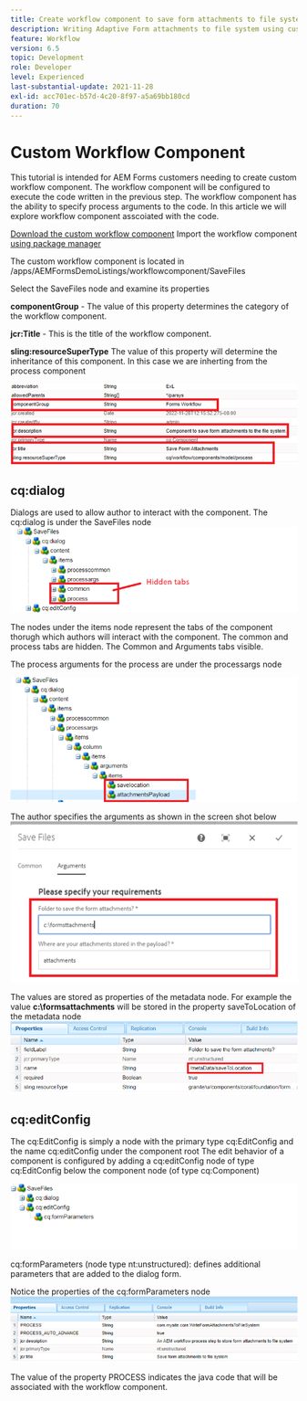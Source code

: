 ```yaml
---
title: Create workflow component to save form attachments to file system
description: Writing Adaptive Form attachments to file system using custom workflow component
feature: Workflow
version: 6.5
topic: Development
role: Developer
level: Experienced
last-substantial-update: 2021-11-28
exl-id: acc701ec-b57d-4c20-8f97-a5a69bb180cd
duration: 70
---
```

# Custom Workflow Component

This tutorial is intended for AEM Forms customers needing to create custom workflow component. The workflow component will be configured to execute the code written in the previous step. The workflow component has the ability to specify process arguments to the code. In this article we will explore workflow component asscoiated with the code.


[Download the custom workflow component](assets/saveFiles.zip)
Import the workflow component [using package manager](http://localhost:4502/crx/packmgr/index.jsp)

The custom workflow component is located in /apps/AEMFormsDemoListings/workflowcomponent/SaveFiles

Select the SaveFiles node and examine its properties

**componentGroup** - The value of this property determines the category of the workflow component.

**jcr:Title** - This is the title of the workflow component.

**sling:resourceSuperType** The value of this property will determine the inheritance of this component. In this case we are inherting from the process component


![component-properties](assets/component-properties1.png)

## cq:dialog

Dialogs are used to allow author to interact with the component. The cq:dialog is under the SaveFiles node
![cq-dialog](assets/cq-dialog.png)

The nodes under the items node represent the tabs of the component thorugh which authors will interact with the component. The common and process tabs are hidden. The Common and Arguments tabs visible.

The process arguments for the process are under the processargs node

![process-args](assets/process-arguments.png)

The author specifies the arguments as shown in the screen shot below
![workflow-component](assets/custom-workflow-component.png)

The values are stored as properties of the metadata node. For example the value **c:\formsattachments** will be stored in the property saveToLocation of the metadata node
![save-location](assets/save-to-location.png)

## cq:editConfig

The cq:EditConfig is simply a node with the primary type cq:EditConfig and the name cq:editConfig under the component root
The edit behavior of a component is configured by adding a cq:editConfig node of type cq:EditConfig below the component node (of type cq:Component)

![edit-config](assets/cq-edit-config.png)

cq:formParameters (node type nt:unstructured): defines additional parameters that are added to the dialog form.


Notice the properties of the cq:formParameters node
![from-parameters-properties](assets/form-parameters-properties.png)

The value of the property PROCESS indicates the java code that will be associated with the workflow component.

